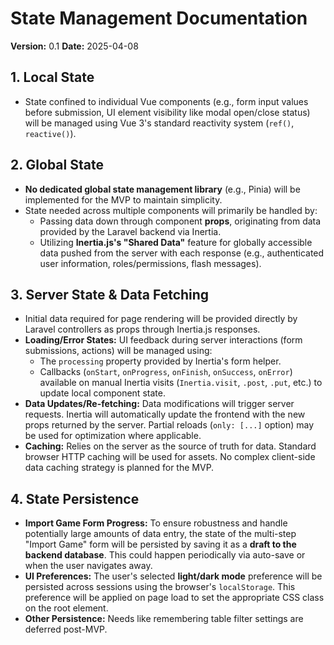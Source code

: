 # State Management Documentation

**Version:** 0.1
**Date:** 2025-04-08

## 1. Local State

* State confined to individual Vue components (e.g., form input values before submission, UI element visibility like modal open/close status) will be managed using Vue 3's standard reactivity system (`ref()`, `reactive()`).

## 2. Global State

* **No dedicated global state management library** (e.g., Pinia) will be implemented for the MVP to maintain simplicity.
* State needed across multiple components will primarily be handled by:
    * Passing data down through component **props**, originating from data provided by the Laravel backend via Inertia.
    * Utilizing **Inertia.js's "Shared Data"** feature for globally accessible data pushed from the server with each response (e.g., authenticated user information, roles/permissions, flash messages).

## 3. Server State & Data Fetching

* Initial data required for page rendering will be provided directly by Laravel controllers as props through Inertia.js responses.
* **Loading/Error States:** UI feedback during server interactions (form submissions, actions) will be managed using:
    * The `processing` property provided by Inertia's form helper.
    * Callbacks (`onStart`, `onProgress`, `onFinish`, `onSuccess`, `onError`) available on manual Inertia visits (`Inertia.visit`, `.post`, `.put`, etc.) to update local component state.
* **Data Updates/Re-fetching:** Data modifications will trigger server requests. Inertia will automatically update the frontend with the new props returned by the server. Partial reloads (`only: [...]` option) may be used for optimization where applicable.
* **Caching:** Relies on the server as the source of truth for data. Standard browser HTTP caching will be used for assets. No complex client-side data caching strategy is planned for the MVP.

## 4. State Persistence

* **Import Game Form Progress:** To ensure robustness and handle potentially large amounts of data entry, the state of the multi-step "Import Game" form will be persisted by saving it as a **draft to the backend database**. This could happen periodically via auto-save or when the user navigates away.
* **UI Preferences:** The user's selected **light/dark mode** preference will be persisted across sessions using the browser's `localStorage`. This preference will be applied on page load to set the appropriate CSS class on the root element.
* **Other Persistence:** Needs like remembering table filter settings are deferred post-MVP.